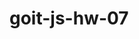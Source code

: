# goit-js-hw-07

<!-- if ('loading' in HTMLImageElement.prototype) {
    console.log('Браузер поддерживает lazyload');
    addSrcAttrToLazyImages();
  } else {
    console.log('Браузер НЕ поддерживает lazyload');
    addLazySizesScript();
  }

//   const lazyImages = document.querySelectorAll('img[data-src]');

  lazyImages.forEach(image => {
    image.addEventListener('load', onImageLoaded, { once: true });
  });

  function onImageLoaded(evt) {
    console.log('Картинка загрузилась');
    // evt.target.classList.add('appear');
  }

  function addLazySizesScript() {
    const script = document.createElement('script');
    script.src =
      'https://cdnjs.cloudflare.com/ajax/libs/lazysizes/5.2.2/lazysizes.min.js';
    script.integrity =
      'sha512-TmDwFLhg3UA4ZG0Eb4MIyT1O1Mb+Oww5kFG0uHqXsdbyZz9DcvYQhKpGgNkamAI6h2lGGZq2X8ftOJvF/XjTUg==';
    script.crossOrigin = 'anonymous';

    document.body.appendChild(script);
  }

  function addSrcAttrToLazyImages() {
    const lazyImages = document.querySelectorAll('img[loading="lazy"]');

    lazyImages.forEach(img => {
      img.src = img.dataset.src;
    });
  } -->

